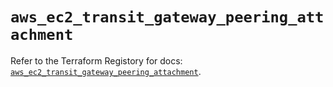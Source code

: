# `aws_ec2_transit_gateway_peering_attachment`

Refer to the Terraform Registory for docs: [`aws_ec2_transit_gateway_peering_attachment`](https://www.terraform.io/docs/providers/aws/r/ec2_transit_gateway_peering_attachment).
